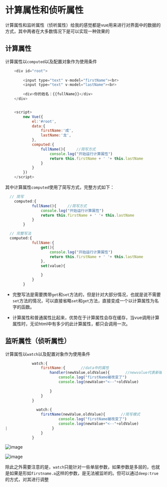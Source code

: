 # 计算属性和侦听属性

计算属性和监听属性（侦听属性）给我的感觉都是vue用来进行对界面中的数据的方式，其中两者在大多数情况下是可以实现一种效果的

## 计算属性

计算属性以`computed`以及配置对象作为使用条件

```javascript
    <div id="root">
        
        <input type="text" v-model="firstName"><br>
        <input type="text" v-model="lastName"><br>
        
        <div>你的姓名：{{fullName}}</div>
    </div>


    <script>
        new Vue({
            el:'#root',
            data:{
                firstName:'成',
                lastName:'龙',
            },
            computed:{
                fullName(){     //简写方式
                    console.log("开始运行计算属性")
                    return this.firstName + ' '+ this.lastName
                }
            }
        })
    </script>
```
    
其中计算属性`computed`使用了简写方式，完整方式如下：
    
```javascript
  // 简写
    computed:{
            fullName(){     //简写方式
                console.log("开始运行计算属性")
                return this.firstName + ' '+ this.lastName
            }
        }

  // 完整写法
  computed:{
            fullName:{
                get(){
                    console.log("开始运行计算属性")
                    return this.firstName + ' '+ this.lastName
                },
                set(value){

                }
            }
        }
```

- 完整写法是需要携带`get`和`set`方法的，但是针对大部分情况，也就是说不需要`set`方法的情况，可以直接省略`set`和`get`方法，直接变成一个以计算属性为名字的函数。

- 计算属性和普通属性比起来，优势在于计算属性会存在缓存，当vue调用计算属性时，无论html中有多少的此计算属性，都只会调用一次。
    
## 监听属性（侦听属性）

计算属性以`watch`以及配置对象作为使用条件

```javascript
            watch:{
                firstName:{       //data中的属性
                    handler(newValue,oldValue){       //newvalue代表新输入参数，oldvalue代表旧输入参数
                        console.log("firstName被改变了")
                        console.log(newValue+"<--"+oldValue)
                        
                    }
                }
            }
            
              watch:{
                firstName(newValue,oldValue){       //简写模式
                        console.log("firstName被改变了")
                        console.log(newValue+"<--"+oldValue)
|                    }
                }
            }
```

![image](https://user-images.githubusercontent.com/68628311/210569783-5534585c-9dca-4699-944a-47fc91b27cab.png)

![image](https://user-images.githubusercontent.com/68628311/210570018-c5efd0ae-695d-456c-b7ff-351dc5043800.png)

除此之外需要注意的是，`watch`只能针对一些单层参数，如果参数是多层的，也就是如果是形如`firstname.a`这样的参数，是无法被监听的。但可以通过`deep:true`的方式，对其进行调整

